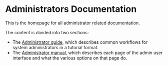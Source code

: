 

# Administrators Documentation
<!-- To Be Populated -->

This is the homepage for all administrator related documentation.

The content is divided into two sections:

* The [Administrator guide](guide/index.md), which describes common workflows for system administrators in a tutorial format.
* The [Administrator manual](manual/index.md), which describes each page of the admin user interface and what the various options on that page do.
